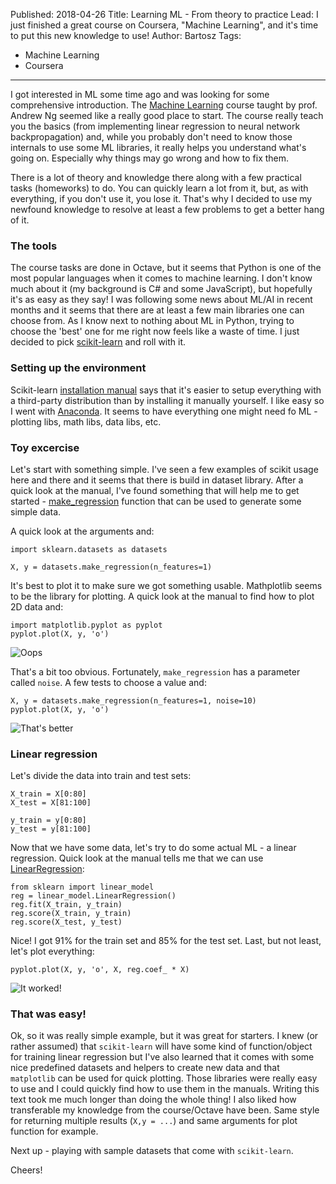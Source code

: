 Published: 2018-04-26
Title: Learning ML - From theory to practice
Lead: I just finished a great course on Coursera, "Machine Learning", and it's time to put this new knowledge to use!
Author: Bartosz
Tags:
  - Machine Learning
  - Coursera
---

I got interested in ML some time ago and was looking for some comprehensive introduction. The [Machine Learning](https://www.coursera.org/learn/machine-learning/) course taught by prof. Andrew Ng seemed like a really good place to start. The course really teach you the basics (from implementing linear regression to neural network backpropagation) and, while you probably don't need to know those internals to use some ML libraries, it really helps you understand what's going on. Especially why things may go wrong and how to fix them.

There is a lot of theory and knowledge there along with a few practical tasks (homeworks) to do. You can quickly learn a lot from it, but, as with everything, if you don't use it, you lose it. That's why I decided to use my newfound knowledge to
resolve at least a few problems to get a better hang of it.

### The tools

The course tasks are done in Octave, but it seems that Python is one of the most popular languages when it comes to machine learning. I don't know much about it (my background is C# and some JavaScript), but hopefully it's as easy as they say! I was following some news about ML/AI in recent months and it seems that there are at least a few main libraries one can choose from. As I know next to nothing about ML in Python, trying to choose the 'best' one for me right now feels like a waste of time. I just decided to pick [scikit-learn](http://scikit-learn.org/stable/index.html) and roll with it.

### Setting up the environment

Scikit-learn [installation manual](http://scikit-learn.org/stable/install.html) says that it's easier to setup everything with a third-party distribution than by installing it manually yourself. I like easy so I went with [Anaconda](https://www.anaconda.com/download/). It seems to have everything one might need fo ML - plotting libs, math libs, data libs, etc.

### Toy excercise

Let's start with something simple. I've seen a few examples of scikit usage here and there and it seems that there is build in dataset library. After a quick look at the manual, I've found something that will help me to get started - [make_regression](http://scikit-learn.org/stable/modules/generated/sklearn.datasets.make_regression.html#sklearn.datasets.make_regression) function that can be used to generate some simple data.

A quick look at the arguments and:

 ```
 import sklearn.datasets as datasets

 X, y = datasets.make_regression(n_features=1)
 ```

It's best to plot it to make sure we got something usable. Mathplotlib seems to be the library for plotting. A quick look at the manual to find how to plot 2D data and:

```
import matplotlib.pyplot as pyplot
pyplot.plot(X, y, 'o')
```

![Oops](/content/posts/learning-ml-part1/linear-data.png "That's too easy...")

That's a bit too obvious. Fortunately, ```make_regression``` has a parameter called ```noise```. A few tests to choose a value and:
```
X, y = datasets.make_regression(n_features=1, noise=10)
pyplot.plot(X, y, 'o')
```
![That's better](/content/posts/learning-ml-part1/better-data.png "That's better")

### Linear regression

Let's divide the data into train and test sets:
```
X_train = X[0:80]
X_test = X[81:100]

y_train = y[0:80]
y_test = y[81:100]
```

Now that we have some data, let's try to do some actual ML - a linear regression. Quick look at the manual tells me that we can use [LinearRegression](http://scikit-learn.org/stable/modules/linear_model.html#ordinary-least-squares):

```
from sklearn import linear_model
reg = linear_model.LinearRegression()
reg.fit(X_train, y_train)
reg.score(X_train, y_train)
reg.score(X_test, y_test)
```
Nice! I got 91% for the train set and 85% for the test set. Last, but not least, let's plot everything:

```
pyplot.plot(X, y, 'o', X, reg.coef_ * X)
```
![It worked!](/content/posts/learning-ml-part1/linear-fit.png "It worked!")

### That was easy!

Ok, so it was really simple example, but it was great for starters. I knew (or rather assumed) that ```scikit-learn``` will have some kind of function/object for training linear regression but I've also learned that it comes with some nice predefined datasets and helpers to create new data and that ```matplotlib``` can be used for quick plotting. Those libraries were really easy to use and I could quickly find how to use them in the manuals. Writing this text took me much longer than doing the whole thing!
I also liked how transferable my knowledge from the course/Octave have been. Same style for returning multiple results (```X,y = ...```) and same arguments for plot function for example.

Next up - playing with sample datasets that come with ```scikit-learn```.

Cheers!



